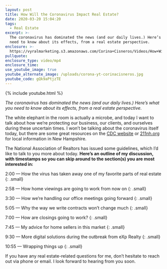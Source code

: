 ```yaml
---
layout: post
title: How Will the Coronavirus Impact Real Estate?
date: 2020-03-20 15:04:20
tags:
  - Real Estate
excerpt: >-
  The coronavirus has dominated the news (and our daily lives.) Here’s what you
  need to know about its effects, from a real estate perspective.
enclosure: >-
  https://vyralmarketing.s3.amazonaws.com/Corina+Cisneros/Videos/How+Will+the+Coronavirus+Impact+Real+Estate_.mp4
pullquote:
enclosure_type: video/mp4
enclosure_time:
use_youtube_image: true
youtube_alternate_image: /uploads/corona-yt-corinacisneros.jpg
youtube_code: gQk9aPtjzTE
---
```


<style type="text/css">p.small {
  line-height: 1.2;
}

p.big {
  line-height: 1.8;
}</style>

{% include youtube.html %}

*The coronavirus has dominated the news (and our daily lives.) Here’s what you need to know about its effects, from a real estate perspective.*

The white elephant in the room is actually a microbe, and today I want to talk about how we’re protecting our business, our clients, and ourselves during these uncertain times. I won’t be talking about the coronavirus itself today, but there are some great resources on the [CDC website](https://www.cdc.gov/coronavirus/2019-ncov/index.html)&nbsp;or [211nh.org](http://211nh.org) for local information in New Hampshire.

The National Association of Realtors has issued some guidelines, which I’d like to talk to you more about today. **Here’s an outline of my discussion, with timestamps so you can skip around to the section(s) you are most&nbsp; interested in:**

2:00 — How the virus has taken away one of my favorite parts of real estate
{: .small}

2:58 — How home viewings are going to work from now on
{: .small}

3:30 — How we’re handling our office meetings going forward
{: .small}

5:05 — Why the way we write contracts won’t change much
{: .small}

7:00 — How are closings going to work?
{: .small}

7:45 — My advice for home sellers in this market
{: .small}

9:30 — More digital solutions during the outbreak from eXp Realty
{: .small}

10:55 — Wrapping things up
{: .small}

If you have any real estate-related questions for me, don’t hesitate to reach out via phone or email. I look forward to hearing from you soon.